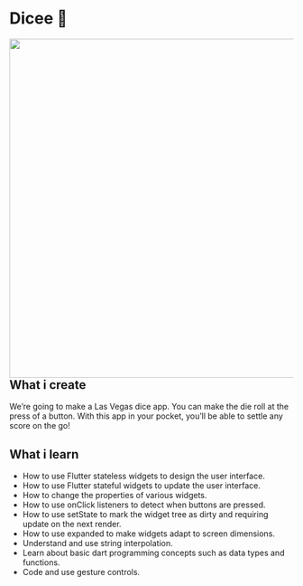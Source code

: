 


# Dicee 🎲

<img align="left" src= "https://imgflip.com/gif/383zvw" height=600px>

## What i create

We’re going to make a Las Vegas dice app. You can make the die roll at the press of a button. With this app in your pocket, you’ll be able to settle any score on the go!



## What i learn

- How to use Flutter stateless widgets to design the user interface.
- How to use Flutter stateful widgets to update the user interface.
- How to change the properties of various widgets.
- How to use onClick listeners to detect when buttons are pressed.
- How to use setState to mark the widget tree as dirty and requiring update on the next render.
- How to use expanded to make widgets adapt to screen dimensions.
- Understand and use string interpolation.
- Learn about basic dart programming concepts such as data types and functions.
- Code and use gesture controls.

